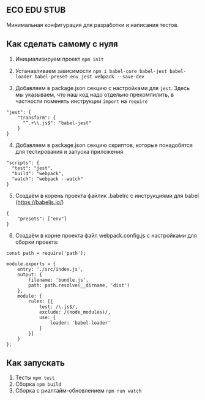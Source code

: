 ECO EDU STUB
------------

Минимальная конфигурация для разработки и написания тестов.

## Как сделать самому с нуля
1. Инициализируем проект
```npm init```

2. Устанавливаем зависимости
```npm i babel-core babel-jest babel-loader babel-preset-env jest webpack --save-dev```

3. Добавляем в package.json секцию с настройками для `jest`. Здесь мы указываем, что наш код надо отдельно прекомпилить, в частности поменять инструкции `import` на `require`
```
"jest": {
    "transform": {
      "^.+\\.js$": "babel-jest"
    }
}
```

4. Добавляем в package.json секцию скриптов, которые понадобятся для тестирования и запуска приложения
```
"scripts": {
  "test": "jest",
  "build": "webpack",
  "watch": "webpack --watch"
}
```

5. Создаём в корень проекта файлик .babelrc с инструкциями для babel (https://babeljs.io/)
```
{
    "presets": ["env"]
}
```

6. Создаём в корне проекта файл webpack.config.js с настройками для сборки проекта:
```
const path = require('path');

module.exports = {
    entry: './src/index.js',
    output: {
        filename: 'bundle.js',
        path: path.resolve(__dirname, 'dist')
    },
    module: {
        rules: [{
            test: /\.js$/,
            exclude: /(node_modules)/,
            use: {
                loader: 'babel-loader'
            }
        }]
    }
};
```

## Как запускать
1. Тесты `npm test`
2. Сборка `npm build`
3. Сборка c риалтайм-обновлением `npm run watch`
